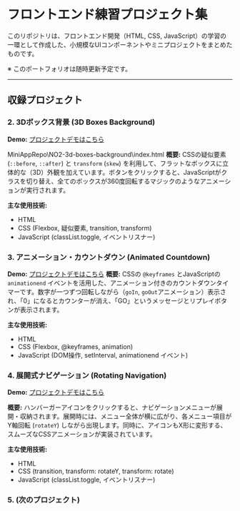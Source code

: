 # フロントエンド練習プロジェクト集

このリポジトリは、フロントエンド開発（HTML, CSS, JavaScript）の学習の一環として作成した、小規模なUIコンポーネントやミニプロジェクトをまとめたものです。

※ このポートフォリオは随時更新予定です。

---

## 収録プロジェクト

### 2. 3Dボックス背景 (3D Boxes Background)
**Demo:**
[プロジェクトデモはこちら](https://BAYISIHU.github.io/Portfolio/MiniAppRepo/NO2-3d-boxes-background/)


MiniAppRepo\NO2-3d-boxes-background\index.html
**概要:**
CSSの疑似要素 (`::before`, `::after`) と `transform` (`skew`) を利用して、フラットなボックスに立体的な（3D）外観を加えています。ボタンをクリックすると、JavaScriptがクラスを切り替え、全てのボックスが360度回転するマジックのようなアニメーションが実行されます。

**主な使用技術:**
* HTML
* CSS (Flexbox, 疑似要素, transition, transform)
* JavaScript (classList.toggle, イベントリスナー)

### 3. アニメーション・カウントダウン (Animated Countdown)
**Demo:**
[プロジェクトデモはこちら](https://BAYISIHU.github.io/Portfolio/MiniAppRepo/NO3-animated-countdown/)
**概要:**
CSSの `@keyframes` とJavaScriptの `animationend` イベントを活用した、アニメーション付きのカウントダウンタイマーです。数字が一つずつ回転しながら（`goIn`, `goOut`アニメーション）表示され、「0」になるとカウンターが消え、「GO」というメッセージとリプレイボタンが表示されます。

**主な使用技術:**
* HTML
* CSS (Flexbox, @keyframes, animation)
* JavaScript (DOM操作, setInterval, animationend イベント)

### 4. 展開式ナビゲーション (Rotating Navigation)
**Demo:**
[プロジェクトデモはこちら](https://BAYISIHU.github.io/Portfolio/MiniAppRepo/NO4-animated-navigation/)

**概要:**
ハンバーガーアイコンをクリックすると、ナビゲーションメニューが展開・収納されます。展開時には、メニュー全体が横に広がり、各メニュー項目がY軸回転 (`rotateY`) しながら出現します。同時に、アイコンもX形に変形する、スムーズなCSSアニメーションが実装されています。

**主な使用技術:**
* HTML
* CSS (transition, transform: rotateY, transform: rotate)
* JavaScript (classList.toggle, イベントリスナー)

### 5. (次のプロジェクト)
